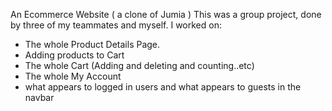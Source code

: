 An Ecommerce Website ( a clone of Jumia ) 
This was a group project, done by three of my teammates and myself.
I worked on:
- The whole Product Details Page.
- Adding products to Cart 
- The whole Cart (Adding and deleting and counting..etc) 
- The whole My Account 
- what appears to logged in users and what appears to guests in the navbar 

